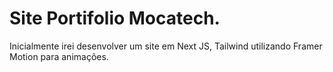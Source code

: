 # Site Portifolio Mocatech.

Inicialmente irei desenvolver um site em Next JS, Tailwind utilizando Framer Motion para animações.

